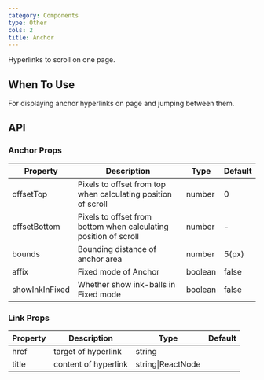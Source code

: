 ```yaml
---
category: Components
type: Other
cols: 2
title: Anchor
---
```


Hyperlinks to scroll on one page.

## When To Use

For displaying anchor hyperlinks on page and jumping between them.

## API

### Anchor Props

| Property     | Description           | Type     | Default      |
|--------------|-----------------------|----------|--------------|
| offsetTop    | Pixels to offset from top when calculating position of scroll | number | 0 |
| offsetBottom | Pixels to offset from bottom when calculating position of scroll | number | - |
| bounds     | Bounding distance of anchor area | number | 5(px) |
| affix | Fixed mode of Anchor | boolean | false |
| showInkInFixed | Whether show ink-balls in Fixed mode | boolean | false |

### Link Props

| Property        | Description           | Type               | Default       |
|-------------|----------------|--------------------|--------------|
| href    | target of hyperlink  | string |         |
| title | content of  hyperlink | string\|ReactNode |         |
